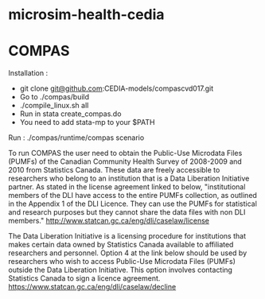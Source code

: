 # microsim-health-cedia
# COMPAS
Installation :

- git clone git@github.com:CEDIA-models/compascvd017.git
- Go to ./compas/build
- ./compile_linux.sh all
- Run in stata create_compas.do
- You need to add stata-mp to your $PATH


Run :
./compas/runtime/compas scenario

To run COMPAS the user need to obtain the Public-Use Microdata Files (PUMFs) of the Canadian Community Health Survey of 2008-2009 and 2010 from Statistics Canada. These data are freely accessible to researchers who belong to an institution that is a Data Liberation Initiative partner. As stated in the license agreement linked to below, "institutional members of the DLI have access to the entire PUMFs collection, as outlined in the Appendix 1 of the DLI Licence. They can use the PUMFs for statistical and research purposes but they cannot share the data files with non DLI members."
http://www.statcan.gc.ca/eng/dli/caselaw/license

The Data Liberation Initiative is a licensing procedure for institutions that makes certain data owned by Statistics Canada available to affiliated researchers and personnel. Option 4 at the link below should be used by researchers who wish to access Public-Use Microdata Files (PUMFs) outside the Data Liberation Initiative. This option involves contacting Statistics Canada to sign a licence agreement.
https://www.statcan.gc.ca/eng/dli/caselaw/decline
